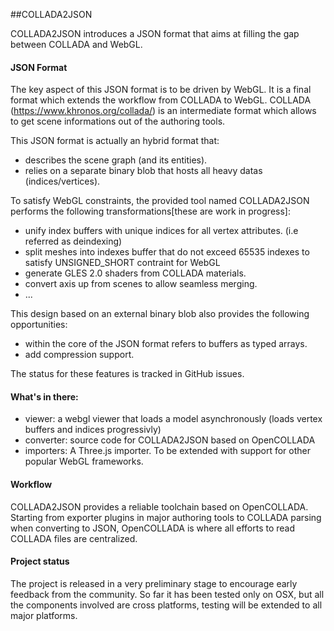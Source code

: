 ##COLLADA2JSON


COLLADA2JSON introduces a JSON format that aims at filling the gap between COLLADA and WebGL.


#### JSON Format

The key aspect of this JSON format is to be driven by WebGL.
It is a final format which extends the workflow from COLLADA to WebGL.
COLLADA (https://www.khronos.org/collada/) is an intermediate format which allows to get scene informations out of the authoring tools.

This JSON format is actually an hybrid format that:
- describes the scene graph (and its entities).
- relies on a separate binary blob that hosts all heavy datas (indices/vertices).

To satisfy WebGL constraints, the provided tool named COLLADA2JSON performs the following transformations[these are work in progress]:
- unify index buffers with unique indices for all vertex attributes. (i.e referred as deindexing)
- split meshes into indexes buffer that do not exceed 65535 indexes to satisfy UNSIGNED_SHORT contraint for WebGL
- generate GLES 2.0 shaders from COLLADA materials.
- convert axis up from scenes to allow seamless merging.
- ...

This design based on an external binary blob also provides the following opportunities:
 
- within the core of the JSON format refers to buffers as typed arrays.
- add compression support.

The status for these features is tracked in GitHub issues.

#### What's in there:

- viewer: a webgl viewer that loads a model asynchronously (loads vertex buffers and indices progressivly)
- converter: source code for COLLADA2JSON based on OpenCOLLADA
- importers: A Three.js importer. To be extended with support for other popular WebGL frameworks.

#### Workflow

COLLADA2JSON provides a reliable toolchain based on OpenCOLLADA.
Starting from exporter plugins in major authoring tools to COLLADA parsing when converting to JSON, 
OpenCOLLADA is where all efforts to read COLLADA files are centralized.

#### Project status

The project is released in a very preliminary stage to encourage early feedback from the community.
So far it has been tested only on OSX, but all the components involved are cross platforms, testing will be extended to all major platforms.




